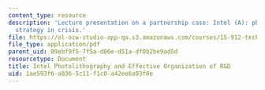 ```yaml
---
content_type: resource
description: 'Lecture presentation on a partnership case: Intel (A): photolithography
  strategy in crisis.'
file: https://ol-ocw-studio-app-qa.s3.amazonaws.com/courses/15-912-technology-strategy-fall-2008/1ae593f6a8365c11f1c0a42ee6a03f0e_lec_06.pdf
file_type: application/pdf
parent_uid: 09ebf9f5-7f5a-d06e-d51a-df0b2be9ad5d
resourcetype: Document
title: Intel Photolithography and Effective Organization of R&D
uid: 1ae593f6-a836-5c11-f1c0-a42ee6a03f0e
---
```


